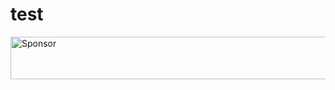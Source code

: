 # test

<a target='_blank' rel='nofollow' href='https://app.codesponsor.io/link/SKE13oF6e7QtoMDtqxQSysDM/jsleonzhang/test'>
  <img alt='Sponsor' width='888' height='68' src='https://app.codesponsor.io/embed/SKE13oF6e7QtoMDtqxQSysDM/jsleonzhang/test.svg' />
</a>
